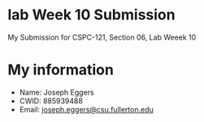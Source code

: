 # lab Week 10 Submission 

My Submission for CSPC-121, Section 06, Lab Weeek 10

# My information

* Name: Joseph Eggers
* CWID: 885939488
* Email: joseph.eggers@csu.fullerton.edu



